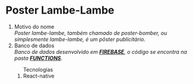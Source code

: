<h1>Poster Lambe-Lambe</h1>
<ol>
  <li>Motivo do nome</br><i>Poster lambe-lambe, também chamado de poster-bomber, ou simplesmente lambe-lambe, é um pôster publicitário.</i></br></li>   <li>Banco de dados</br><i>Banco de dados desenvolvido em <b><a href="https://console.firebase.google.com/u/4/">FIREBASE</a></b>, o código se encontra na pasta <b><a href="https://github.com/Dms98Br/Poster-Lambe-lambe/tree/master/functions">FUNCTIONS</a></b></i>.</li>  
  <ol>Tecnologias</>
  <li>React-native</li>
  </ol>
</ol>


